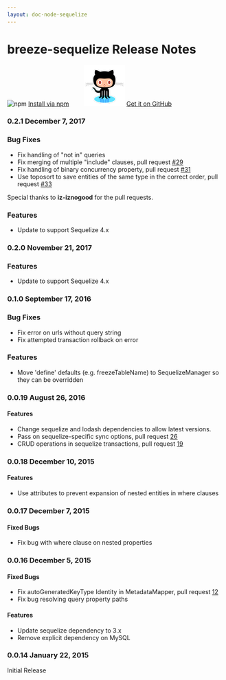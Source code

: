 ```yaml
---
layout: doc-node-sequelize
---
```

# breeze-sequelize Release Notes

<img src="https://cldup.com/Rg6WLgqccB.svg" title="npm" width="78px"/> [Install via npm](https://www.npmjs.com/package/breeze-sequelize) <img src="/images/logos/github-logo.png" title="github" style="margin-left:30px"/> [Get it on GitHub](https://github.com/Breeze/breeze.server.node)

### <a name="0021"></a>0.2.1 <span class="doc-date">December 7, 2017</span>

### Bug Fixes

 - Fix handling of "not in" queries
 - Fix merging of multiple "include" clauses, pull request [#29](https://github.com/Breeze/breeze.server.node/pull/29)
 - Fix handling of binary concurrency property, pull request [#31](https://github.com/Breeze/breeze.server.node/pull/31)
 - Use toposort to save entities of the same type in the correct order, pull request [#33](https://github.com/Breeze/breeze.server.node/pull/33)

Special thanks to **iz-iznogood** for the pull requests.

### Features
 - Update to support Sequelize 4.x

### <a name="0020"></a>0.2.0 <span class="doc-date">November 21, 2017</span>

### Features
 - Update to support Sequelize 4.x

### <a name="0010"></a>0.1.0 <span class="doc-date">September 17, 2016</span>

### Bug Fixes
 - Fix error on urls without query string
 - Fix attempted transaction rollback on error

### Features
 - Move 'define' defaults (e.g. freezeTableName) to SequelizeManager so they can be overridden

### <a name="0019"></a>0.0.19 <span class="doc-date">August 26, 2016</span>

#### Features
 - Change sequelize and lodash dependencies to allow latest versions.
 - Pass on sequelize-specific sync options, pull request [26](https://github.com/Breeze/breeze.server.node/pull/26)
 - CRUD operations in sequelize transactions, pull request [19](https://github.com/Breeze/breeze.server.node/pull/19) 

### <a name="0018"></a>0.0.18 <span class="doc-date">December 10, 2015</span>

#### Features
 - Use attributes to prevent expansion of nested entities in where clauses

### <a name="0017"></a>0.0.17 <span class="doc-date">December 7, 2015</span>

#### Fixed Bugs
 - Fix bug with where clause on nested properties

### <a name="0016"></a>0.0.16 <span class="doc-date">December 5, 2015</span>

#### Fixed Bugs
 - Fix autoGeneratedKeyType Identity in MetadataMapper, pull request [12](https://github.com/Breeze/breeze.server.node/pull/12)
 - Fix bug resolving query property paths 

#### Features
 - Update sequelize dependency to 3.x
 - Remove explicit dependency on MySQL

### <a name="0014"></a>0.0.14 <span class="doc-date">January 22, 2015</span>

Initial Release
